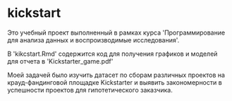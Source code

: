 # kickstart
Это учебный проект выполненный в рамках курса 'Программирование для анализа данных и воспроизводимые исследования'.

В 'kikcstart.Rmd' содержится код для получения графиков и моделей для отчета в 'Kickstarter_game.pdf'

Моей задачей было изучить датасет по сборам различных проектов на крауд-фандинговой площадке Kickstarter и выявить закономерности в успешности проектов для гипотетического заказчика.

